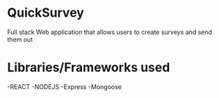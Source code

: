 # QuickSurvey

Full stack Web application that allows users to create surveys and send them out








# Libraries/Frameworks used




-REACT
-NODEJS
    -Express
    -Mongoose
    